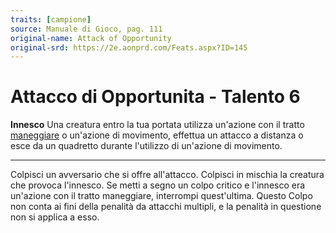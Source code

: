 ```yaml
---
traits: [campione]
source: Manuale di Gioco, pag. 111
original-name: Attack of Opportunity
original-srd: https://2e.aonprd.com/Feats.aspx?ID=145
---
```


# Attacco di Opportunita - Talento 6

**Innesco** Una creatura entro la tua portata utilizza un'azione con il tratto
[maneggiare](/tratti/maneggiare) o un'azione di movimento, effettua un attacco a
distanza o esce da un quadretto durante l'utilizzo di un'azione di movimento.

---

Colpisci un avversario che si offre all'attacco. Colpisci in mischia la creatura
che provoca l'innesco. Se metti a segno un colpo critico e l'innesco era
un'azione con il tratto maneggiare, interrompi quest'ultima. Questo Colpo non
conta ai fini della penalità da attacchi multipli, e la penalità in questione
non si applica a esso.
